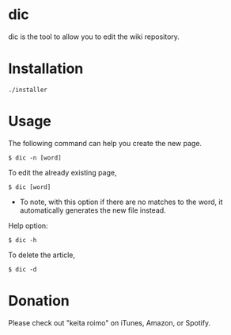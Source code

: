 # dic

dic is the tool to allow you to edit the wiki repository.

# Installation
```
./installer
```

# Usage
The following command can help you create the new page.

```
$ dic -n [word]
```

To edit the already existing page,

```
$ dic [word]
```

* To note, with this option if there are no matches to the word, it automatically generates the new file instead.

Help option:

```
$ dic -h
```


To delete the article,

```
$ dic -d
```

# Donation

Please check out "keita roimo" on iTunes, Amazon, or Spotify.

